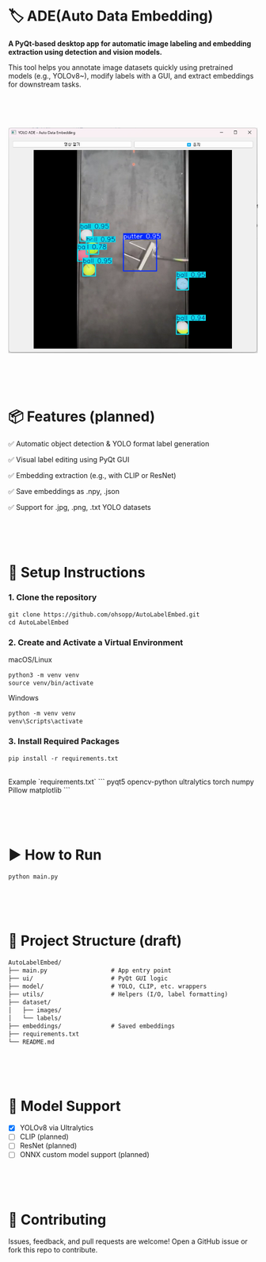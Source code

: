 # 🏷️ ADE(Auto Data Embedding)
**A PyQt-based desktop app for automatic image labeling and embedding extraction using detection and vision models.**

This tool helps you annotate image datasets quickly using pretrained models (e.g., YOLOv8~), modify labels with a GUI, and extract embeddings for downstream tasks.

<br/><br/><br/>

![Screenshot](./assets/Yolo_ADE.png)

<br/><br/><br/>

# 📦 Features (planned)
✅ Automatic object detection & YOLO format label generation

✅ Visual label editing using PyQt GUI

✅ Embedding extraction (e.g., with CLIP or ResNet)

✅ Save embeddings as .npy, .json

✅ Support for .jpg, .png, .txt YOLO datasets

<br/><br/><br/>
# 🔧 Setup Instructions

### 1. Clone the repository
```
git clone https://github.com/ohsopp/AutoLabelEmbed.git
cd AutoLabelEmbed
```

### 2. Create and Activate a Virtual Environment
macOS/Linux
```
python3 -m venv venv
source venv/bin/activate
```

Windows
```
python -m venv venv
venv\Scripts\activate
```

### 3. Install Required Packages
```
pip install -r requirements.txt
```

<br/>
Example `requirements.txt`
```
pyqt5
opencv-python
ultralytics
torch
numpy
Pillow
matplotlib
```

<br/><br/><br/>
# ▶️ How to Run
```
python main.py
```

<br/><br/><br/>
# 📁 Project Structure (draft)
```
AutoLabelEmbed/
├── main.py                  # App entry point
├── ui/                      # PyQt GUI logic
├── model/                   # YOLO, CLIP, etc. wrappers
├── utils/                   # Helpers (I/O, label formatting)
├── dataset/
│   ├── images/
│   └── labels/
├── embeddings/              # Saved embeddings
├── requirements.txt
└── README.md
```

<br/><br/><br/>
# 🧠 Model Support
- [x] YOLOv8 via Ultralytics  
- [ ] CLIP (planned)  
- [ ] ResNet (planned)  
- [ ] ONNX custom model support (planned)

<br/><br/><br/>
# 🙌 Contributing
Issues, feedback, and pull requests are welcome!
Open a GitHub issue or fork this repo to contribute.

<br/><br/>


